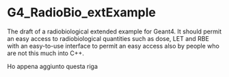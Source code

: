 # G4_RadioBio_extExample

The draft of a radiobiological extended example for Geant4. It should permit an easy access to radiobiological quantities such as dose, LET and RBE with an easy-to-use interface to permit an easy access also by people who are not this much into C++.

Ho appena aggiunto questa riga
